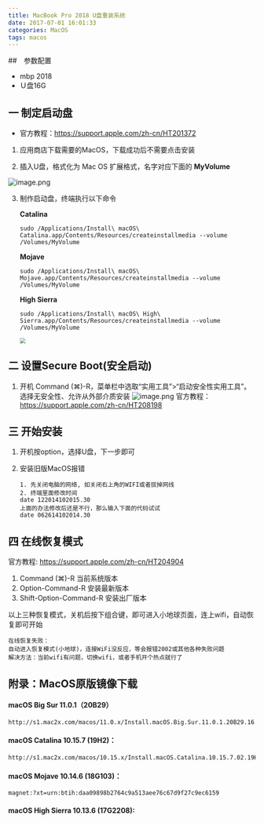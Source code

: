 ```yaml
---
title: MacBook Pro 2018 U盘重装系统
date: 2017-07-01 16:01:33
categories: MacOS
tags: macos
---
```


<meta name="referrer" content="no-referrer" />


##　参数配置

- mbp 2018 
- Ｕ盘16G

## 一 制定启动盘

- 官方教程：https://support.apple.com/zh-cn/HT201372

1. 应用商店下载需要的MacOS，下载成功后不需要点击安装

2. 插入U盘，格式化为 Mac OS 扩展格式，名字对应下面的 **MyVolume**

![image.png](https://upload-images.jianshu.io/upload_images/2803682-895acf29deecfa9d.png?imageMogr2/auto-orient/strip%7CimageView2/2/w/1240)

3. 制作启动盘，终端执行以下命令

   **Catalina**

   ```
   sudo /Applications/Install\ macOS\ Catalina.app/Contents/Resources/createinstallmedia --volume /Volumes/MyVolume
   ```

   **Mojave**

   ```
   sudo /Applications/Install\ macOS\ Mojave.app/Contents/Resources/createinstallmedia --volume /Volumes/MyVolume
   ```

   **High Sierra**

   ```
   sudo /Applications/Install\ macOS\ High\ Sierra.app/Contents/Resources/createinstallmedia --volume /Volumes/MyVolume
   ```

   

   <img src="https://support.apple.com/library/content/dam/edam/applecare/images/en_US/macos/Big-Sur/macos-big-sur-terminal-create-bootable-installer.jpg" style="zoom: 67%;" />

## 二 设置Secure Boot(安全启动)
1. 开机 Command (⌘)-R，菜单栏中选取“实用工具”>“启动安全性实用工具”。选择无安全性、允许从外部介质安装
   ![image.png](https://upload-images.jianshu.io/upload_images/2803682-e1d6fd137f66ecc5.png?imageMogr2/auto-orient/strip%7CimageView2/2/w/1240)
   官方教程：https://support.apple.com/zh-cn/HT208198

## 三 开始安装
1. 开机按option，选择U盘，下一步即可

2. 安装旧版MacOS报错

   ```
   1. 先关闭电脑的网络, 如关闭右上角的WIFI或者拔掉网线
   2. 终端里面修改时间
   date 122014102015.30
   上面的办法修改后还是不行，那么输入下面的代码试试
   date 062614102014.30
   ```

## 四 在线恢复模式

官方教程: https://support.apple.com/zh-cn/HT204904

1. Command (⌘)-R 当前系统版本
2. Option-Command-R 安装最新版本
3. Shift-Option-Command-R  安装出厂版本

以上三种恢复模式，关机后按下组合键，即可进入小地球页面，连上wifi，自动恢复即可开始

```
在线恢复失败：
自动进入恢复模式(小地球)，连接WiFi没反应，等会报错2002或其他各种失败问题
解决方法：当前wifi有问题，切换wifi，或者手机开个热点就行了
```

## 附录：MacOS原版镜像下载

#### macOS Big Sur 11.0.1（20B29）

```
http://s1.mac2x.com/macos/11.0.x/Install.macOS.Big.Sur.11.0.1.20B29.16.1.03.dmg
```
#### macOS Catalina 10.15.7 (19H2)：

```
http://s1.mac2x.com/macos/10.15.x/Install.macOS.Catalina.10.15.7.02.19H2.dmg
```

#### macOS Mojave 10.14.6 (18G103)：

```
magnet:?xt=urn:btih:daa09898b2764c9a513aee76c67d9f27c9ec6159
```

#### macOS High Sierra 10.13.6 (17G2208):

```

```